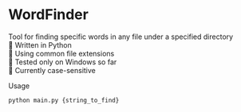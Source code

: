 # WordFinder
Tool for finding specific words in any file under a specified directory <br />
📍 Written in Python <br />
📍 Using common file extensions <br />
📍 Tested only on Windows so far <br />
📍 Currently case-sensitive <br />

Usage
```
python main.py {string_to_find}
```
